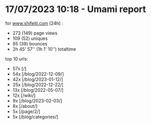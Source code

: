 # 17/07/2023 10:18 - Umami report
for www.shifeiti.com [24h] :

 - 273 (149) page views
 - 109 (52) uniques
 - 85 (39) bounces
 - 2h 45' 57'' (1h 1' 10'') totaltime


top 10 urls:
 - 57x [/]
 - 54x [/blog/2022-12-09/]
 - 42x [/blog/2023-01-12/]
 - 25x [/blog/2022-12-22/]
 - 13x [/blog/2022-05-07/]
 - 12x [/wiki/]
 - 9x [/blog/2023-02-03/]
 - 8x [/about/]
 - 5x [/page/2/]
 - 5x [/blog/categories/]



